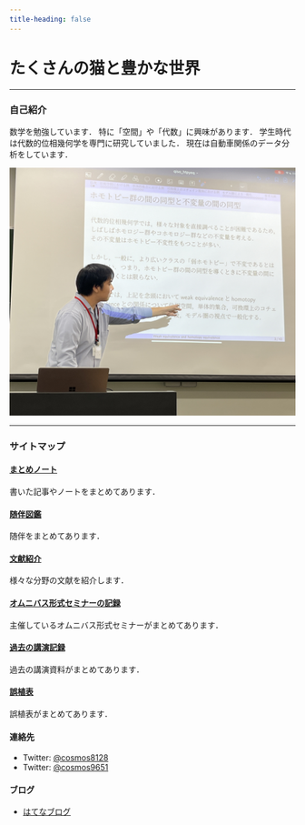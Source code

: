 ```yaml
---
title-heading: false
---
```


# たくさんの猫と豊かな世界
<!-- [sample pdf](pdf/sample_diagram.pdf) -->

---

### 自己紹介
数学を勉強しています．
特に「空間」や「代数」に興味があります．
学生時代は代数的位相幾何学を専門に研究していました．
現在は自動車関係のデータ分析をしています．

<img src="./画像/IMG_7868.jpg">

---
### サイトマップ

#### <a href="/notes">まとめノート</a>
書いた記事やノートをまとめてあります．

#### <a href="/adjoint">随伴図鑑</a>
随伴をまとめてあります．

#### <a href="/posts">文献紹介</a>
様々な分野の文献を紹介します．

#### <a href="/omnibus">オムニバス形式セミナーの記録</a>
主催しているオムニバス形式セミナーがまとめてあります．

#### <a href="/links">過去の講演記録</a>
過去の講演資料がまとめてあります．

#### <a href="/errata">誤植表</a>
誤植表がまとめてあります．

#### <span style="font-size:11pt;">連絡先</span>
- Twitter: [@cosmos8128](https://twitter.com/@cosmos8128)
- Twitter: [@cosmos9651](https://twitter.com/@cosmos9651)

#### <span style="font-size:11pt;">ブログ</span>
- [はてなブログ](https://ibu8128.hatenablog.com)

